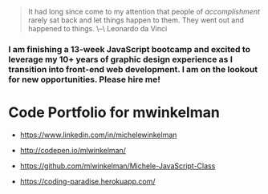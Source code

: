 > It had long since come to my attention
> that people of *accomplishment*
> rarely sat back and let things happen
> to them. They went out and happened
> to things.
\–\ Leonardo da Vinci

### I am finishing a 13-week JavaScript bootcamp and excited to leverage my 10+ years of graphic design experience as I transition into front-end web development. I am on the lookout for new opportunities. Please hire me!


# Code Portfolio for mwinkelman

- https://www.linkedin.com/in/michelewinkelman

- http://codepen.io/mlwinkelman/

- https://github.com/mlwinkelman/Michele-JavaScript-Class

- https://coding-paradise.herokuapp.com/




